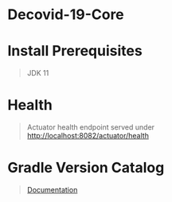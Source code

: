 # Decovid-19-Core

# Install Prerequisites
> JDK 11

# Health
> Actuator health endpoint served under [http://localhost:8082/actuator/health](http://localhost:8082/actuator/health)

# Gradle Version Catalog
> [Documentation](https://docs.gradle.org/current/userguide/platforms.html)
